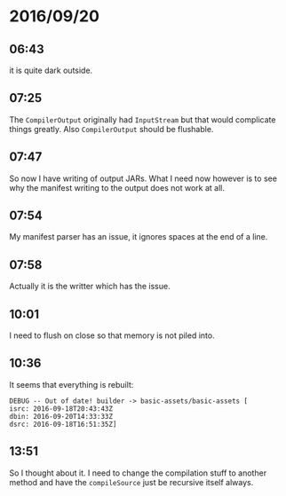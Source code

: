 # 2016/09/20

## 06:43

it is quite dark outside.

## 07:25

The `CompilerOutput` originally had `InputStream` but that would complicate
things greatly. Also `CompilerOutput` should be flushable.

## 07:47

So now I have writing of output JARs. What I need now however is to see why
the manifest writing to the output does not work at all.

## 07:54

My manifest parser has an issue, it ignores spaces at the end of a line.

## 07:58

Actually it is the writter which has the issue.

## 10:01

I need to flush on close so that memory is not piled into.

## 10:36

It seems that everything is rebuilt:

	DEBUG -- Out of date! builder -> basic-assets/basic-assets [
	isrc: 2016-09-18T20:43:43Z
	dbin: 2016-09-20T14:33:33Z
	dsrc: 2016-09-18T16:51:35Z]

## 13:51

So I thought about it. I need to change the compilation stuff to another
method and have the `compileSource` just be recursive itself always.

